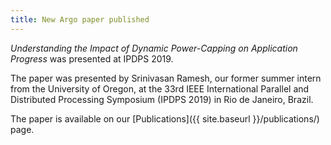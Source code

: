 ```yaml
---
title: New Argo paper published
---
```


_Understanding the Impact of Dynamic Power-Capping on Application Progress_
was presented at IPDPS 2019.

The paper was presented by Srinivasan Ramesh, our former summer intern from
the University of Oregon, at the 33rd IEEE International Parallel and
Distributed Processing Symposium (IPDPS 2019) in Rio de Janeiro, Brazil.

The paper is available on our [Publications]({{ site.baseurl
}}/publications/) page.
